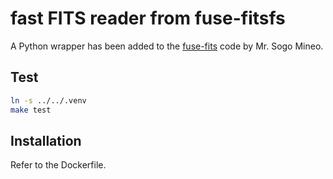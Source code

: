 # fast FITS reader from fuse-fitsfs

A Python wrapper has been added to the [fuse-fits](https://hscpfs-dev-gitlab.mtk.nao.ac.jp/sogo.mineo/fuse-fitsfs) code by Mr. Sogo Mineo.

## Test

```bash
ln -s ../../.venv
make test
```

## Installation

Refer to the Dockerfile.
